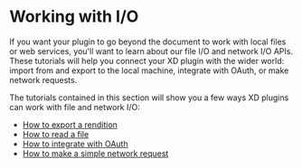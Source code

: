 # Working with I/O

If you want your plugin to go beyond the document to work with local files or web services, you'll want to learn about our file I/O and network I/O APIs. These tutorials will help you connect your XD plugin with the wider world: import from and export to the local machine, integrate with OAuth, or make network requests.

The tutorials contained in this section will show you a few ways XD plugins can work with file and network I/O:

* [How to export a rendition](/tutorials/how-to-export-a-rendition/)
* [How to read a file](/tutorials/how-to-read-a-file/)
* [How to integrate with OAuth](/tutorials/how-to-integrate-with-OAuth/)
* [How to make a simple network request](/tutorials/how-to-make-network-requests/)
<!-- * [How to use WebSockets](./how-to-use-websockets/index/) -->